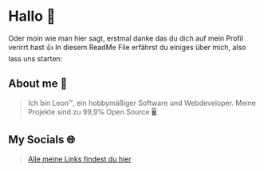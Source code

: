 # Hallo 👋
Oder moin wie man hier sagt, erstmal danke das du dich auf mein Profil verirrt hast 👍
In diesem ReadMe File erfährst du einiges über mich, also lass uns starten: 
## About me 👑
> Ich bin Leon™, ein hobbymäßiger Software und Webdeveloper. 
> Meine Projekte sind zu 99,9% Open Source 🖥. 
## My Socials 🌐
> [Alle meine Links findest du hier](https://linktr.ee/LeonTM)
